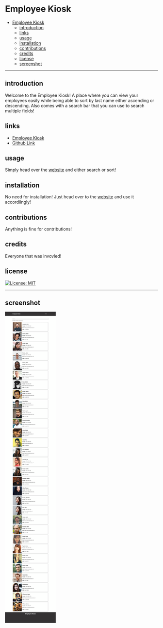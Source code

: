 # Employee Kiosk

- [Employee Kiosk](#employee-kiosk)
  - [introduction](#introduction)
  - [links](#links)
  - [usage](#usage)
  - [installation](#installation)
  - [contributions](#contributions)
  - [credits](#credits)
  - [license](#license)
  - [screenshot](#screenshot)

---

## introduction

Welcome to the Employee Kiosk! A place where you can view your employees easily while being able to sort by last name either ascending or descending. Also comes with a search bar that you can use to search multiple fields!

## links

- [Employee Kiosk](https://sksmejn.github.io/)
- [Github Link](https://github.com/sksmejn/employee-kiosk)

## usage

Simply head over the [website](https://sksmejn.github.io/) and either search or sort!

## installation

No need for installation! Just head over to the [website](https://sksmejn.github.io/) and use it accordiingly!

## contributions

Anything is fine for contributions!

## credits

Everyone that was invovled! 

## license
[![License: MIT](https://img.shields.io/badge/License-MIT-yellow.svg)](https://opensource.org/licenses/MIT)

----

## screenshot
![screenshot](assets/employee-kiosk.png)